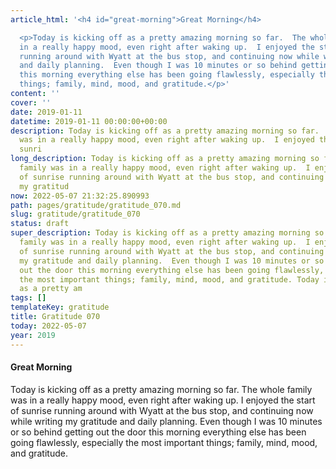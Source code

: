 ```yaml
---
article_html: '<h4 id="great-morning">Great Morning</h4>

  <p>Today is kicking off as a pretty amazing morning so far.  The whole family was
  in a really happy mood, even right after waking up.  I enjoyed the start of sunrise
  running around with Wyatt at the bus stop, and continuing now while writing my gratitude
  and daily planning.  Even though I was 10 minutes or so behind getting out the door
  this morning everything else has been going flawlessly, especially the most important
  things; family, mind, mood, and gratitude.</p>'
content: ''
cover: ''
date: 2019-01-11
datetime: 2019-01-11 00:00:00+00:00
description: Today is kicking off as a pretty amazing morning so far.  The whole family
  was in a really happy mood, even right after waking up.  I enjoyed the start of
  sunri
long_description: Today is kicking off as a pretty amazing morning so far.  The whole
  family was in a really happy mood, even right after waking up.  I enjoyed the start
  of sunrise running around with Wyatt at the bus stop, and continuing now while writing
  my gratitud
now: 2022-05-07 21:32:25.890993
path: pages/gratitude/gratitude_070.md
slug: gratitude/gratitude_070
status: draft
super_description: Today is kicking off as a pretty amazing morning so far.  The whole
  family was in a really happy mood, even right after waking up.  I enjoyed the start
  of sunrise running around with Wyatt at the bus stop, and continuing now while writing
  my gratitude and daily planning.  Even though I was 10 minutes or so behind getting
  out the door this morning everything else has been going flawlessly, especially
  the most important things; family, mind, mood, and gratitude. Today is kicking off
  as a pretty am
tags: []
templateKey: gratitude
title: Gratitude 070
today: 2022-05-07
year: 2019
---
```


#### Great Morning

Today is kicking off as a pretty amazing morning so far.  The whole family was in a really happy mood, even right after waking up.  I enjoyed the start of sunrise running around with Wyatt at the bus stop, and continuing now while writing my gratitude and daily planning.  Even though I was 10 minutes or so behind getting out the door this morning everything else has been going flawlessly, especially the most important things; family, mind, mood, and gratitude.